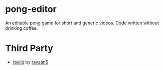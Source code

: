 # pong-editor
An editable pong game for short and generic videos. Code written without drinking coffee.

# Third Party
- [raylib](https://github.com/raysan5/raylib) by [raysan5](https://github.com/raysan5)
